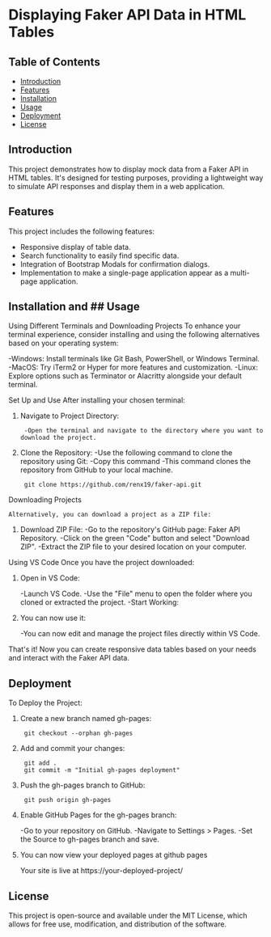 # Displaying Faker API Data in HTML Tables

## Table of Contents

- [Introduction](#introduction)
- [Features](#features)
- [Installation](#installation)
- [Usage](#usage)
- [Deployment](#deployment)
- [License](#license)

## Introduction

This project demonstrates how to display mock data from a Faker API in HTML tables. It's designed for testing purposes, providing a lightweight way to simulate API responses and display them in a web application.


## Features

This project includes the following features:

- Responsive display of table data.
- Search functionality to easily find specific data.
- Integration of Bootstrap Modals for confirmation dialogs.
- Implementation to make a single-page application appear as a multi-page application.



## Installation and ## Usage

Using Different Terminals and Downloading Projects
To enhance your terminal experience, consider installing and using the following alternatives based on your operating system:
	
  -Windows: Install terminals like Git Bash, PowerShell, or Windows Terminal.
  -MacOS: Try iTerm2 or Hyper for more features and customization.
 -Linux: Explore options such as Terminator or Alacritty alongside your default terminal.

Set Up and Use
After installing your chosen terminal:

1. Navigate to Project Directory:

		-Open the terminal and navigate to the directory where you want to download the project.

2. Clone the Repository:
	-Use the following command to clone the repository using Git:
	-Copy this command
	-This command clones the repository from GitHub to your local machine.

			
		git clone https://github.com/renx19/faker-api.git


Downloading Projects

	Alternatively, you can download a project as a ZIP file:

1. Download ZIP File:
		 -Go to the repository's GitHub page: Faker API Repository.
	     -Click on the green "Code" button and select "Download ZIP".
		-Extract the ZIP file to your desired location on your computer.


Using VS Code
		Once you have the project downloaded:

1. Open in VS Code:

	-Launch VS Code.
	-Use the "File" menu to open the folder where you cloned or extracted the project.
	-Start Working:

2. You can now use it:

   	-You can now edit and manage the project files directly within VS Code.


That's it! Now you can create responsive data tables based on your needs and interact with the Faker API data.


## Deployment 

To Deploy the Project:

1. Create a new branch named gh-pages:
   
		git checkout --orphan gh-pages
2. 	Add and commit your changes:
	
   		 git add .
   		 git commit -m "Initial gh-pages deployment"

3. Push the gh-pages branch to GitHub:


   		git push origin gh-pages
   
4.  Enable GitHub Pages for the gh-pages branch:

	-Go to your repository on GitHub.
	-Navigate to Settings > Pages.
	-Set the Source to gh-pages branch and save.

5. You can now view your deployed pages at github pages

      Your site is live at https://your-deployed-project/


## License 

   This project is open-source and available under the MIT License, which allows for free use, modification, and distribution of the software. 





